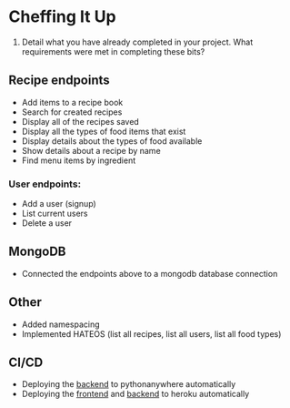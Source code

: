 # Cheffing It Up

1. Detail what you have already completed in your project. What requirements were met in completing these bits?

## Recipe endpoints
- Add items to a recipe book
- Search for created recipes
- Display all of the recipes saved
- Display all the types of food items that exist
- Display details about the types of food available
- Show details about a recipe by name
- Find menu items by ingredient

### User endpoints:
- Add a user (signup)
- List current users
- Delete a user

## MongoDB
- Connected the endpoints above to a mongodb database connection

## Other
- Added namespacing
- Implemented HATEOS (list all recipes, list all users, list all food types)

## CI/CD
- Deploying the [backend](https://alstons.pythonanywhere.com/) to pythonanywhere automatically
- Deploying the [frontend](https://cheffing-it-up-front.herokuapp.com/) and [backend](https://cheffing-it-up.herokuapp.com/) to heroku automatically
